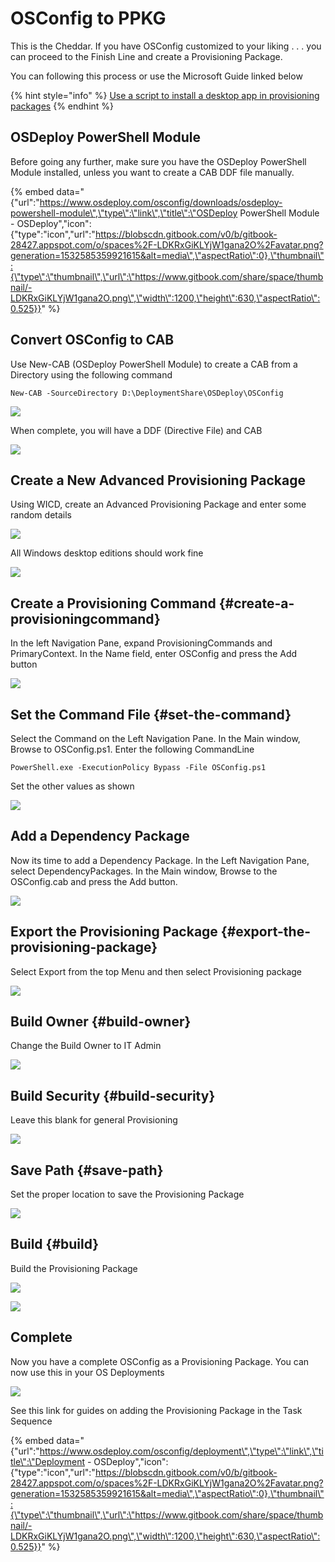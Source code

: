 # OSConfig to PPKG

This is the Cheddar.  If you have OSConfig customized to your liking . . . you can proceed to the Finish Line  and create a Provisioning Package.

You can following this process or use the Microsoft Guide linked below

{% hint style="info" %}
[Use a script to install a desktop app in provisioning packages](https://docs.microsoft.com/en-us/windows/configuration/provisioning-packages/provisioning-script-to-install-app)
{% endhint %}

## OSDeploy PowerShell Module

Before going any further, make sure you have the OSDeploy PowerShell Module installed, unless you want to create a CAB DDF file manually.

{% embed data="{\"url\":\"https://www.osdeploy.com/osconfig/downloads/osdeploy-powershell-module\",\"type\":\"link\",\"title\":\"OSDeploy PowerShell Module - OSDeploy\",\"icon\":{\"type\":\"icon\",\"url\":\"https://blobscdn.gitbook.com/v0/b/gitbook-28427.appspot.com/o/spaces%2F-LDKRxGiKLYjW1gana2O%2Favatar.png?generation=1532585359921615&alt=media\",\"aspectRatio\":0},\"thumbnail\":{\"type\":\"thumbnail\",\"url\":\"https://www.gitbook.com/share/space/thumbnail/-LDKRxGiKLYjW1gana2O.png\",\"width\":1200,\"height\":630,\"aspectRatio\":0.525}}" %}

## Convert OSConfig to CAB

Use New-CAB \(OSDeploy PowerShell Module\) to create a CAB from a Directory using the following command

```text
New-CAB -SourceDirectory D:\DeploymentShare\OSDeploy\OSConfig
```

![](../../.gitbook/assets/2018-09-04_14-32-23.png)

When complete, you will have a DDF \(Directive File\) and CAB

![](../../.gitbook/assets/2018-09-04_14-35-01.png)

## Create a New Advanced Provisioning Package

Using WICD, create an Advanced Provisioning Package and enter some random details

![](../../.gitbook/assets/2018-09-04_14-39-28.png)

All Windows desktop editions should work fine

![](../../.gitbook/assets/2018-09-04_14-39-53.png)

## Create a Provisioning Command {#create-a-provisioningcommand}

In the left Navigation Pane, expand ProvisioningCommands and PrimaryContext.  In the Name field, enter OSConfig and press the Add button

![](../../.gitbook/assets/2018-09-04_14-44-50.png)

## Set the Command File {#set-the-command}

Select the Command on the Left Navigation Pane. In the Main window, Browse to OSConfig.ps1.  Enter the following CommandLine

```text
PowerShell.exe -ExecutionPolicy Bypass -File OSConfig.ps1
```

Set the other values as shown

![](../../.gitbook/assets/2018-09-04_14-50-26.png)

## Add a Dependency Package

Now its time to add a Dependency Package.  In the Left Navigation Pane, select DependencyPackages.  In the Main window, Browse to the OSConfig.cab and press the Add button.

![](../../.gitbook/assets/2018-09-04_14-52-12.png)

## Export the Provisioning Package {#export-the-provisioning-package}

Select Export from the top Menu and then select Provisioning package

![](../../.gitbook/assets/2018-09-04_14-53-48.png)

## Build Owner {#build-owner}

Change the Build Owner to IT Admin

![](../../.gitbook/assets/2018-09-04_14-54-37.png)

## Build Security {#build-security}

Leave this blank for general Provisioning

![](../../.gitbook/assets/2018-09-04_13-17-55.png)

## Save Path {#save-path}

Set the proper location to save the Provisioning Package

![](../../.gitbook/assets/2018-09-04_14-56-28.png)

## Build {#build}

Build the Provisioning Package

![](../../.gitbook/assets/2018-09-04_14-56-52.png)

![](../../.gitbook/assets/2018-09-04_14-57-21.png)

## Complete

Now you have a complete OSConfig as a Provisioning Package.  You can now use this in your OS Deployments

![](../../.gitbook/assets/2018-09-04_14-58-17.png)

See this link for guides on adding the Provisioning Package in the Task Sequence

{% embed data="{\"url\":\"https://www.osdeploy.com/osconfig/deployment\",\"type\":\"link\",\"title\":\"Deployment - OSDeploy\",\"icon\":{\"type\":\"icon\",\"url\":\"https://blobscdn.gitbook.com/v0/b/gitbook-28427.appspot.com/o/spaces%2F-LDKRxGiKLYjW1gana2O%2Favatar.png?generation=1532585359921615&alt=media\",\"aspectRatio\":0},\"thumbnail\":{\"type\":\"thumbnail\",\"url\":\"https://www.gitbook.com/share/space/thumbnail/-LDKRxGiKLYjW1gana2O.png\",\"width\":1200,\"height\":630,\"aspectRatio\":0.525}}" %}



